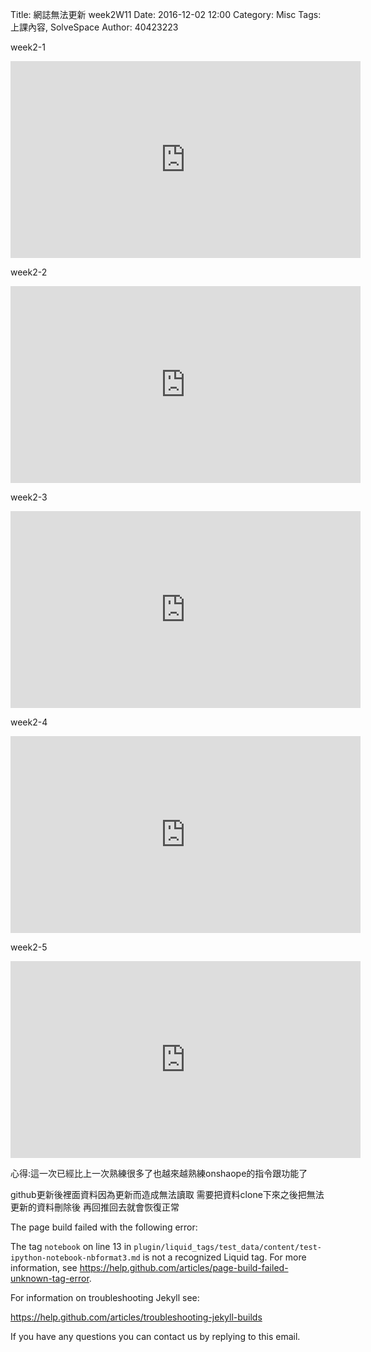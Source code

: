 Title: 網誌無法更新 week2W11
Date: 2016-12-02 12:00
Category: Misc
Tags: 上課內容, SolveSpace
Author: 40423223

week2-1

<iframe width="560" height="315" src="https://www.youtube.com/embed/-8yrDF_-v2w" frameborder="0" allowfullscreen></iframe>

week2-2

<iframe width="560" height="315" src="https://www.youtube.com/embed/_Zcs7yA9ZKw" frameborder="0" allowfullscreen></iframe>

week2-3

<iframe width="560" height="315" src="https://www.youtube.com/embed/ydZxFfLEyMU" frameborder="0" allowfullscreen></iframe>

week2-4

<iframe width="560" height="315" src="https://www.youtube.com/embed/Ft__ZZO_niQ" frameborder="0" allowfullscreen></iframe>

week2-5

<iframe width="560" height="315" src="https://www.youtube.com/embed/gPo1dmp7f5c" frameborder="0" allowfullscreen></iframe>

心得:這一次已經比上一次熟練很多了也越來越熟練onshaope的指令跟功能了

<p> github更新後裡面資料因為更新而造成無法讀取
需要把資料clone下來之後把無法更新的資料刪除後
再回推回去就會恢復正常 </p>

<p>The page build failed with the following error:

The tag `notebook` on line 13 in `plugin/liquid_tags/test_data/content/test-ipython-notebook-nbformat3.md` is not a recognized Liquid tag. For more information, see https://help.github.com/articles/page-build-failed-unknown-tag-error.

For information on troubleshooting Jekyll see:

  https://help.github.com/articles/troubleshooting-jekyll-builds

If you have any questions you can contact us by replying to this email.</p>